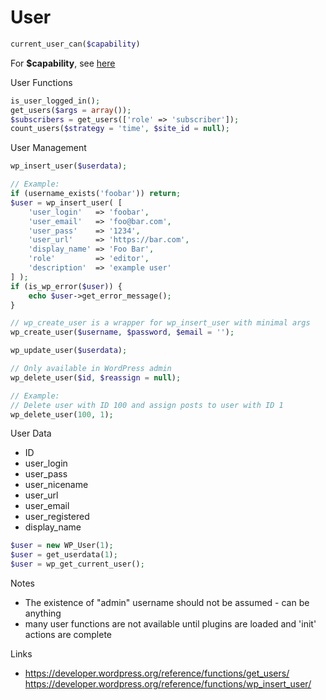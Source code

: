 # User

```php
current_user_can($capability)
```

For **$capability**, see [here](./wp-content/plugins/oak-labs-wp/src/admin/users/main.php) 

User Functions
```php
is_user_logged_in();
get_users($args = array());
$subscribers = get_users(['role' => 'subscriber']);
count_users($strategy = 'time', $site_id = null);
```

User Management

```php
wp_insert_user($userdata);

// Example:
if (username_exists('foobar')) return;
$user = wp_insert_user( [
    'user_login'   => 'foobar',
    'user_email'   => 'foo@bar.com',
    'user_pass'    => '1234',
    'user_url'     => 'https://bar.com',
    'display_name' => 'Foo Bar',
    'role'         => 'editor',
    'description'  => 'example user'
] );
if (is_wp_error($user)) {
    echo $user->get_error_message();
}

// wp_create_user is a wrapper for wp_insert_user with minimal args
wp_create_user($username, $password, $email = '');

wp_update_user($userdata);

// Only available in WordPress admin
wp_delete_user($id, $reassign = null);

// Example:
// Delete user with ID 100 and assign posts to user with ID 1
wp_delete_user(100, 1);


```

User Data

- ID
- user_login
- user_pass
- user_nicename
- user_url
- user_email
- user_registered
- display_name

```php
$user = new WP_User(1);
$user = get_userdata(1);
$user = wp_get_current_user();
```

Notes
- The existence of "admin" username should not be assumed - can be anything
- many user functions are not available until plugins are loaded and 'init' actions are complete 


Links

- https://developer.wordpress.org/reference/functions/get_users/
https://developer.wordpress.org/reference/functions/wp_insert_user/
